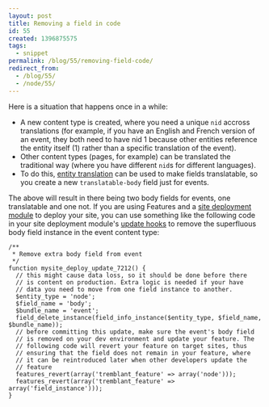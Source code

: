 ```yaml
---
layout: post
title: Removing a field in code
id: 55
created: 1396875575
tags:
  - snippet
permalink: /blog/55/removing-field-code/
redirect_from:
  - /blog/55/
  - /node/55/
---
```

Here is a situation that happens once in a while:

 * A new content type is created, where you need a unique `nid` accross translations (for example, if you have an English and French version of an event, they both need to have nid 1 because other entities reference the entity itself (1) rather than a specific translation of the event).
 * Other content types (pages, for example) can be translated the traditional way (where you have different `nid`s for different languages).
 * To do this, [entity translation](https://drupal.org/project/entity_translation) can be used to make fields translatable, so you create a new `translatable-body` field just for events.

The above will result in there being two body fields for events, one translatable and one not. If you are using Features and a [site deployment module](http://blog.dcycle.com/blog/44/what-site-deployment-module) to deploy your site, you can use something like the following code in your site deployment module's [update hooks](https://api.drupal.org/api/drupal/modules%21system%21system.api.php/function/hook_update_N/7) to remove the superfluous body field instance in the event content type:

    /**
     * Remove extra body field from event
     */
    function mysite_deploy_update_7212() {
      // this might cause data loss, so it should be done before there
      // is content on production. Extra logic is needed if your have
      // data you need to move from one field instance to another.
      $entity_type = 'node';
      $field_name = 'body';
      $bundle_name = 'event';
      field_delete_instance(field_info_instance($entity_type, $field_name, $bundle_name));
      // before committing this update, make sure the event's body field
      // is removed on your dev environment and update your feature. The
      // following code will revert your feature on target sites, thus
      // ensuring that the field does not remain in your feature, where
      // it can be reintroduced later when other developers update the
      // feature
      features_revert(array('tremblant_feature' => array('node')));
      features_revert(array('tremblant_feature' => array('field_instance')));
    }
